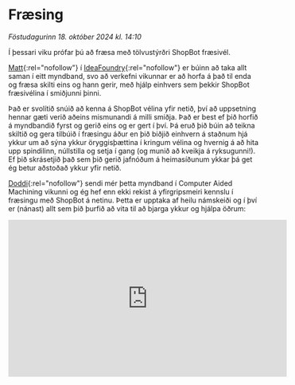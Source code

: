 # Fræsing

*Föstudagurinn 18. október 2024 kl. 14:10*

Í þessari viku prófar þú að fræsa með tölvustýrðri ShopBot fræsivél. 

[Matt](https://www.linkedin.com/in/matthewhatcher4281/){:rel="nofollow"} í [IdeaFoundry](https://www.ideafoundry.com/){:rel="nofollow"} er búinn að taka allt saman í eitt myndband, svo að verkefni vikunnar er að horfa á það til enda og fræsa skilti eins og hann gerir, með hjálp einhvers sem þekkir ShopBot fræsivélina í smiðjunni þinni. 

Það er svolítið snúið að kenna á ShopBot vélina yfir netið, því að uppsetning hennar gæti verið aðeins mismunandi á milli smiðja. Það er best ef þið horfið á myndbandið fyrst og gerið eins og er gert í því. Þá eruð þið búin að teikna skiltið og gera tilbúið í fræsingu áður en þið biðjið einhvern á staðnum hjá ykkur um að sýna ykkur öryggisþættina í kringum vélina og hvernig á að hita upp spindilinn, núllstilla og setja í gang (og munið að kveikja á ryksugunni!). Ef þið skrásetjið það sem þið gerið jafnóðum á heimasíðunum ykkar þá get ég betur aðstoðað ykkur yfir netið.

[Doddi](https://fabacademy.org/archives/2015/eu/students/gunnarsson.thorarinn_b.b/index.html){:rel="nofollow"} sendi mér þetta myndband í Computer Aided Machining vikunni og ég hef enn ekki rekist á yfirgripsmeiri kennslu í fræsingu með ShopBot á netinu. Þetta er upptaka af heilu námskeiði og í því er (nánast) allt sem þið þurfið að vita til að bjarga ykkur og hjálpa öðrum:

<iframe width="560" height="315" src="https://www.youtube.com/embed/pGVNDf1vgSI?si=ySWpHLqb71uaXq46" title="YouTube video player" frameborder="0" allow="accelerometer; autoplay; clipboard-write; encrypted-media; gyroscope; picture-in-picture; web-share" referrerpolicy="strict-origin-when-cross-origin" allowfullscreen></iframe>
